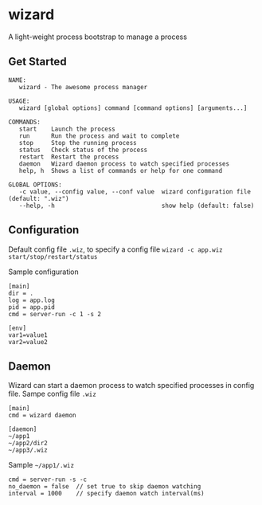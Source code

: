 # wizard
A light-weight process bootstrap to manage a process 

## Get Started

```
NAME:
   wizard - The awesome process manager

USAGE:
   wizard [global options] command [command options] [arguments...]

COMMANDS:
   start    Launch the process
   run      Run the process and wait to complete
   stop     Stop the running process
   status   Check status of the process
   restart  Restart the process
   daemon   Wizard daemon process to watch specified processes
   help, h  Shows a list of commands or help for one command

GLOBAL OPTIONS:
   -c value, --config value, --conf value  wizard configuration file (default: ".wiz")
   --help, -h                              show help (default: false)

```

## Configuration

Default config file `.wiz`, to specify a config file `wizard -c app.wiz start/stop/restart/status`

Sample configuration
```
[main]
dir = .
log = app.log
pid = app.pid
cmd = server-run -c 1 -s 2

[env]
var1=value1
var2=value2

```

## Daemon

Wizard can start a daemon process to watch specified processes in config file.
Sampe config file `.wiz`

```
[main]
cmd = wizard daemon

[daemon]
~/app1
~/app2/dir2
~/app3/.wiz
```

Sample `~/app1/.wiz`

```
cmd = server-run -s -c
no_daemon = false  // set true to skip daemon watching
interval = 1000    // specify daemon watch interval(ms)

```





